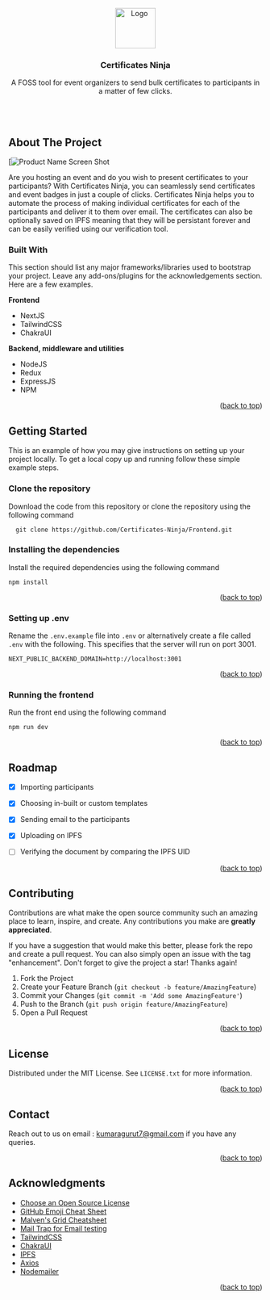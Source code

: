 <div id="top"></div>
<!--
*** Thanks for checking out the Best-README-Template. If you have a suggestion
*** that would make this better, please fork the repo and create a pull request
*** or simply open an issue with the tag "enhancement".
*** Don't forget to give the project a star!
*** Thanks again! Now go create something AMAZING! :D
-->





<!-- PROJECT LOGO -->
<br />
<div align="center">
  <a>
    <img src="https://media.discordapp.net/attachments/823536743135445007/909440402208198686/CERTIFICATENINJA.png" alt="Logo" width="80" height="80">
  </a>

  <h3 align="center">Certificates Ninja</h3>

  <p align="center">
    A FOSS tool for event organizers to send bulk certificates to participants in a matter of few clicks.
    <br />
    <br />
    <br />
    <br />
  </p>
</div>






<!-- ABOUT THE PROJECT -->
## About The Project

[![Product Name Screen Shot](https://github.com/hackyguru/HostedImages/blob/master/ninjagif.gif?raw=true)

Are you hosting an event and do you wish to present certificates to your participants? With Certificates Ninja, you can seamlessly send certificates and event badges in just a couple of clicks. Certificates Ninja helps you to automate the process of making individual certificates for each of the participants and deliver it to them over email. The certificates can also be optionally saved on IPFS meaning that they will be persistant forever and can be easily verified using our verification tool.


### Built With

This section should list any major frameworks/libraries used to bootstrap your project. Leave any add-ons/plugins for the acknowledgements section. Here are a few examples.

**Frontend**

- NextJS
- TailwindCSS
- ChakraUI

**Backend, middleware and utilities**

- NodeJS
- Redux
- ExpressJS
- NPM

<p align="right">(<a href="#top">back to top</a>)</p>



<!-- GETTING STARTED -->
## Getting Started

This is an example of how you may give instructions on setting up your project locally.
To get a local copy up and running follow these simple example steps.

### Clone the repository

Download the code from this repository or clone the repository using the following command

```
  git clone https://github.com/Certificates-Ninja/Frontend.git
  ```

### Installing the dependencies

Install the required dependencies using the following command

  ```
  npm install
  ```

<p align="right">(<a href="#top">back to top</a>)</p>



### Setting up .env

Rename the `.env.example` file into `.env` or alternatively create a file called `.env` with the following. This specifies that the server will run on port 3001.
  
  ```
NEXT_PUBLIC_BACKEND_DOMAIN=http://localhost:3001  
```

<p align="right">(<a href="#top">back to top</a>)</p>


### Running the frontend

Run the front end using the following command

  ```
  npm run dev
  ```

<p align="right">(<a href="#top">back to top</a>)</p>


<!-- ROADMAP -->
## Roadmap

- [x] Importing participants
- [x] Choosing in-built or custom templates
- [x] Sending email to the participants
- [x] Uploading on IPFS
- [ ] Verifying the document by comparing the IPFS UID


<p align="right">(<a href="#top">back to top</a>)</p>



<!-- CONTRIBUTING -->
## Contributing

Contributions are what make the open source community such an amazing place to learn, inspire, and create. Any contributions you make are **greatly appreciated**.

If you have a suggestion that would make this better, please fork the repo and create a pull request. You can also simply open an issue with the tag "enhancement".
Don't forget to give the project a star! Thanks again!

1. Fork the Project
2. Create your Feature Branch (`git checkout -b feature/AmazingFeature`)
3. Commit your Changes (`git commit -m 'Add some AmazingFeature'`)
4. Push to the Branch (`git push origin feature/AmazingFeature`)
5. Open a Pull Request

<p align="right">(<a href="#top">back to top</a>)</p>



<!-- LICENSE -->
## License

Distributed under the MIT License. See `LICENSE.txt` for more information.

<p align="right">(<a href="#top">back to top</a>)</p>



<!-- CONTACT -->
## Contact

Reach out to us on email : kumaragurut7@gmail.com if you have any queries.

<p align="right">(<a href="#top">back to top</a>)</p>



<!-- ACKNOWLEDGMENTS -->
## Acknowledgments

* [Choose an Open Source License](https://choosealicense.com)
* [GitHub Emoji Cheat Sheet](https://www.webpagefx.com/tools/emoji-cheat-sheet)
* [Malven's Grid Cheatsheet](https://grid.malven.co/)
* [Mail Trap for Email testing](https://mailtrap.io/)
* [TailwindCSS](https://tailwindcss.com/)
* [ChakraUI](https://chakra-ui.com/)
* [IPFS](https://ipfs.io/)
* [Axios](https://www.npmjs.com/package/axios)
* [Nodemailer](https://www.npmjs.com/package/nodemailer)
<p align="right">(<a href="#top">back to top</a>)</p>



<!-- MARKDOWN LINKS & IMAGES -->
<!-- https://www.markdownguide.org/basic-syntax/#reference-style-links -->
[contributors-shield]: https://img.shields.io/github/contributors/othneildrew/Best-README-Template.svg?style=for-the-badge
[contributors-url]: https://github.com/othneildrew/Best-README-Template/graphs/contributors
[forks-shield]: https://img.shields.io/github/forks/othneildrew/Best-README-Template.svg?style=for-the-badge
[forks-url]: https://github.com/othneildrew/Best-README-Template/network/members
[stars-shield]: https://img.shields.io/github/stars/othneildrew/Best-README-Template.svg?style=for-the-badge
[stars-url]: https://github.com/othneildrew/Best-README-Template/stargazers
[issues-shield]: https://img.shields.io/github/issues/othneildrew/Best-README-Template.svg?style=for-the-badge
[issues-url]: https://github.com/othneildrew/Best-README-Template/issues
[license-shield]: https://img.shields.io/github/license/othneildrew/Best-README-Template.svg?style=for-the-badge
[license-url]: https://github.com/othneildrew/Best-README-Template/blob/master/LICENSE.txt
[linkedin-shield]: https://img.shields.io/badge/-LinkedIn-black.svg?style=for-the-badge&logo=linkedin&colorB=555
[linkedin-url]: https://linkedin.com/in/othneildrew
[product-screenshot]: images/screenshot.png
